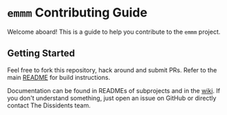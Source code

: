 # `emmm` Contributing Guide

Welcome aboard! This is a guide to help you contribute to the `emmm` project.

## Getting Started

Feel free to fork this repository, hack around and submit PRs. Refer to the main [README](https://github.com/the-dissidents/emmm/blob/main/README.md) for build instructions.

Documentation can be found in READMEs of subprojects and in the [wiki](https://github.com/the-dissidents/emmm/wiki). If you don't understand something, just open an issue on GitHub or directly contact The Dissidents team.
